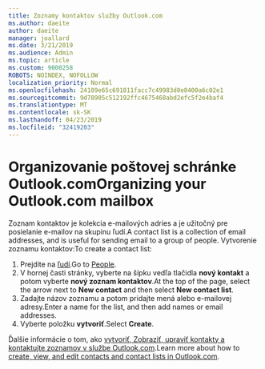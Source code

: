 ```yaml
---
title: Zoznamy kontaktov služby Outlook.com
ms.author: daeite
author: daeite
manager: joallard
ms.date: 3/21/2019
ms.audience: Admin
ms.topic: article
ms.custom: 9000258
ROBOTS: NOINDEX, NOFOLLOW
localization_priority: Normal
ms.openlocfilehash: 24109e65c691811facc7c49983d0e8400a6c02e1
ms.sourcegitcommit: 9d78905c512192ffc4675468abd2efc5f2e4baf4
ms.translationtype: MT
ms.contentlocale: sk-SK
ms.lasthandoff: 04/23/2019
ms.locfileid: "32419203"
---
```

# <a name="organizing-your-outlookcom-mailbox"></a><span data-ttu-id="7d37c-102">Organizovanie poštovej schránke Outlook.com</span><span class="sxs-lookup"><span data-stu-id="7d37c-102">Organizing your Outlook.com mailbox</span></span>

<span data-ttu-id="7d37c-103">Zoznam kontaktov je kolekcia e-mailových adries a je užitočný pre posielanie e-mailov na skupinu ľudí.</span><span class="sxs-lookup"><span data-stu-id="7d37c-103">A contact list is a collection of email addresses, and is useful for sending email to a group of people.</span></span> <span data-ttu-id="7d37c-104">Vytvorenie zoznamu kontaktov:</span><span class="sxs-lookup"><span data-stu-id="7d37c-104">To create a contact list:</span></span>

1. <span data-ttu-id="7d37c-105">Prejdite na [ľudí](https://outlook.live.com/people/).</span><span class="sxs-lookup"><span data-stu-id="7d37c-105">Go to [People](https://outlook.live.com/people/).</span></span>
1. <span data-ttu-id="7d37c-106">V hornej časti stránky, vyberte na šípku vedľa tlačidla **nový kontakt** a potom vyberte **nový zoznam kontaktov**.</span><span class="sxs-lookup"><span data-stu-id="7d37c-106">At the top of the page, select the arrow next to **New contact** and then select **New contact list**.</span></span>
1. <span data-ttu-id="7d37c-107">Zadajte názov zoznamu a potom pridajte mená alebo e-mailovej adresy.</span><span class="sxs-lookup"><span data-stu-id="7d37c-107">Enter a name for the list, and then add names or email addresses.</span></span>
1. <span data-ttu-id="7d37c-108">Vyberte položku **vytvoriť**.</span><span class="sxs-lookup"><span data-stu-id="7d37c-108">Select **Create**.</span></span>

<span data-ttu-id="7d37c-109">Ďalšie informácie o tom, ako [vytvoriť, Zobraziť, upraviť kontakty a kontaktujte zoznamov v službe Outlook.com](https://support.office.com/article/5b909158-036e-4820-92f7-2a27f57b9f01).</span><span class="sxs-lookup"><span data-stu-id="7d37c-109">Learn more about how to [create, view, and edit contacts and contact lists in Outlook.com](https://support.office.com/article/5b909158-036e-4820-92f7-2a27f57b9f01).</span></span>